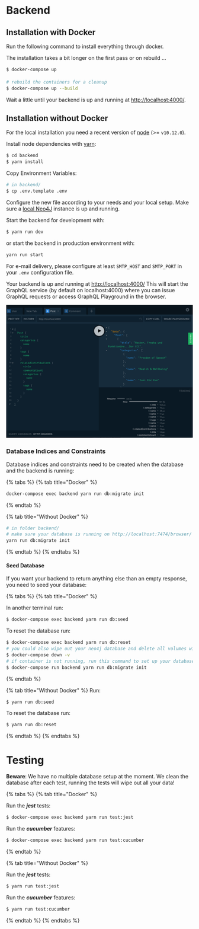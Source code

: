# Backend

## Installation with Docker

Run the following command to install everything through docker.

The installation takes a bit longer on the first pass or on rebuild ...

```bash
$ docker-compose up

# rebuild the containers for a cleanup
$ docker-compose up --build
```

Wait a little until your backend is up and running at [http://localhost:4000/](http://localhost:4000/).

## Installation without Docker

For the local installation you need a recent version of [node](https://nodejs.org/en/)
(&gt;= `v10.12.0`).

Install node dependencies with [yarn](https://yarnpkg.com/en/):
```bash
$ cd backend
$ yarn install
```

Copy Environment Variables:
```bash
# in backend/
$ cp .env.template .env
```
Configure the new file according to your needs and your local setup. Make sure
a [local Neo4J](http://localhost:7474) instance is up and running.

Start the backend for development with:
```bash
$ yarn run dev
```

or start the backend in production environment with:
```bash
yarn run start
```

For e-mail delivery, please configure at least `SMTP_HOST` and `SMTP_PORT` in
your `.env` configuration file.

Your backend is up and running at [http://localhost:4000/](http://localhost:4000/)
This will start the GraphQL service \(by default on localhost:4000\) where you
can issue GraphQL requests or access GraphQL Playground in the browser.

![GraphQL Playground](../.gitbook/assets/graphql-playground.png)

### Database Indices and Constraints

Database indices and constraints need to be created when the database and the
backend is running:

{% tabs %}
{% tab title="Docker" %}
```bash
docker-compose exec backend yarn run db:migrate init
```
{% endtab %}

{% tab title="Without Docker" %}
```bash
# in folder backend/
# make sure your database is running on http://localhost:7474/browser/
yarn run db:migrate init
```
{% endtab %}
{% endtabs %}


#### Seed Database

If you want your backend to return anything else than an empty response, you
need to seed your database:

{% tabs %}
{% tab title="Docker" %}

In another terminal run:
```bash
$ docker-compose exec backend yarn run db:seed
```

To reset the database run:
```bash
$ docker-compose exec backend yarn run db:reset
# you could also wipe out your neo4j database and delete all volumes with:
$ docker-compose down -v
# if container is not running, run this command to set up your database indeces and contstraints
$ docker-compose run backend yarn run db:migrate init
```
{% endtab %}

{% tab title="Without Docker" %}
Run:
```bash
$ yarn run db:seed
```

To reset the database run:
```bash
$ yarn run db:reset
```
{% endtab %}
{% endtabs %}

# Testing

**Beware**: We have no multiple database setup at the moment. We clean the
database after each test, running the tests will wipe out all your data!


{% tabs %}
{% tab title="Docker" %}

Run the _**jest**_ tests:

```bash
$ docker-compose exec backend yarn run test:jest
```

Run the _**cucumber**_ features:

```bash
$ docker-compose exec backend yarn run test:cucumber
```

{% endtab %}

{% tab title="Without Docker" %}

Run the _**jest**_ tests:

```bash
$ yarn run test:jest
```

Run the _**cucumber**_ features:

```bash
$ yarn run test:cucumber
```

{% endtab %}
{% endtabs %}
